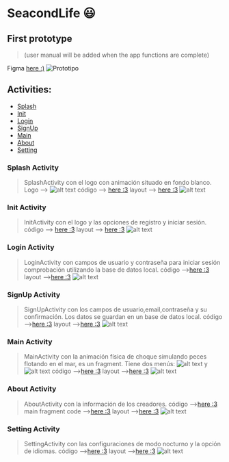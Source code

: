 # SeacondLife :smiley:

## First prototype
>(user manual will be added when the app functions are complete)

Figma [here :)](https://www.figma.com/file/gFI1fnjsRLRhrUmtEMtoKJ/SeacondLife?node-id=0%3A1&t=SyQxh8SxIIZ8BjUP-1)
![Prototipo](IMG/prototipo.png)

## Activities:
* [Splash](#item1)
* [Init](#item2)
* [Login](#item3)
* [SignUp](#item4)
* [Main](#item5)
* [About](#item6)
* [Setting](#item7)

<a name="item1"></a>
### Splash Activity

> SplashActivity con el logo con animación situado en fondo blanco.
> Logo --> ![alt text](IMG/logo.png)
> código --> [here :3](https://github.com/6TenYi9/SeacondLife/blob/master/app/src/main/java/com/team/seacondlife/SplashActivity.kt)
> layout --> [here :3](https://github.com/6TenYi9/SeacondLife/blob/master/app/src/main/res/layout/activity_splash.xml)
![alt text](IMG/splash.png)

<a name="item2"></a>
### Init Activity

> InitActivity con el logo y las opciones de registro y iniciar sesión.
> código --> [here :3](https://github.com/6TenYi9/SeacondLife/blob/master/app/src/main/java/com/team/seacondlife/StartActivity.kt)
> layout --> [here :3](https://github.com/6TenYi9/SeacondLife/blob/master/app/src/main/res/layout/activity_start.xml)
![alt text](IMG/init.png)

<a name="item3"></a>
### Login Activity

> LoginActivity con campos de usuario y contraseña para iniciar sesión comprobación utilizando la base de datos local.
> código -->[here :3](https://github.com/6TenYi9/SeacondLife/blob/master/app/src/main/java/com/team/seacondlife/LoginActivity.kt)
> layout -->[here :3](https://github.com/6TenYi9/SeacondLife/blob/master/app/src/main/res/layout/activity_login.xml)
![alt text](IMG/login.png)

<a name="item4"></a>
### SignUp Activity

> SignUpActivity con los campos de usuario,email,contraseña y su confirmación. Los datos se guardan en un base de datos local.
> código -->[here :3](https://github.com/6TenYi9/SeacondLife/blob/master/app/src/main/java/com/team/seacondlife/SignUpActivity.kt)
> layout -->[here :3](https://github.com/6TenYi9/SeacondLife/blob/master/app/src/main/res/layout/activity_sign_up.xml)
![alt text](IMG/signup.png)

<a name="item5"></a>
### Main Activity

> MainActivity con la animación física de choque simulando peces flotando en el mar, es un fragment.
> Tiene dos menús: ![alt text](IMG/upmenu.png) y ![alt text](IMG/bottmenu.png)
> código -->[here :3](https://github.com/6TenYi9/SeacondLife/blob/master/app/src/main/java/com/team/seacondlife/MainActivity.java)
> layout -->[here :3](https://github.com/6TenYi9/SeacondLife/blob/master/app/src/main/res/layout/fragment_main.xml)
![alt text](IMG/main.png)

<a name="item6"></a>
### About Activity

> AboutActivity con la información de los creadores.
> código -->[here :3](https://github.com/6TenYi9/SeacondLife/blob/master/app/src/main/java/com/team/seacondlife/AboutActivity.kt)
> main fragment code -->[here :3](https://github.com/6TenYi9/SeacondLife/blob/master/app/src/main/java/com/team/seacondlife/fragments/MainFragment.kt)
> layout -->[here :3](https://github.com/6TenYi9/SeacondLife/blob/master/app/src/main/res/layout/activity_about.xml)
![alt text](IMG/about.png)

<a name="item7"></a>
### Setting Activity

> SettingActivity con las configuraciones de modo nocturno y la opción de idiomas.
> código -->[here :3](https://github.com/6TenYi9/SeacondLife/blob/master/app/src/main/java/com/team/seacondlife/SettingsActivity.kt)
> layout -->[here :3](https://github.com/6TenYi9/SeacondLife/blob/master/app/src/main/res/layout/activity_settings.xml)
![alt text](IMG/conf.png)